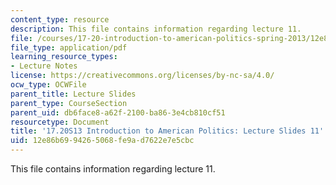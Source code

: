 ```yaml
---
content_type: resource
description: This file contains information regarding lecture 11.
file: /courses/17-20-introduction-to-american-politics-spring-2013/12e86b6994265068fe9ad7622e7e5cbc_MIT17_20S13_Lecture11.pdf
file_type: application/pdf
learning_resource_types:
- Lecture Notes
license: https://creativecommons.org/licenses/by-nc-sa/4.0/
ocw_type: OCWFile
parent_title: Lecture Slides
parent_type: CourseSection
parent_uid: db6face8-a62f-2100-ba86-3e4cb810cf51
resourcetype: Document
title: '17.20S13 Introduction to American Politics: Lecture Slides 11'
uid: 12e86b69-9426-5068-fe9a-d7622e7e5cbc
---
```

This file contains information regarding lecture 11.